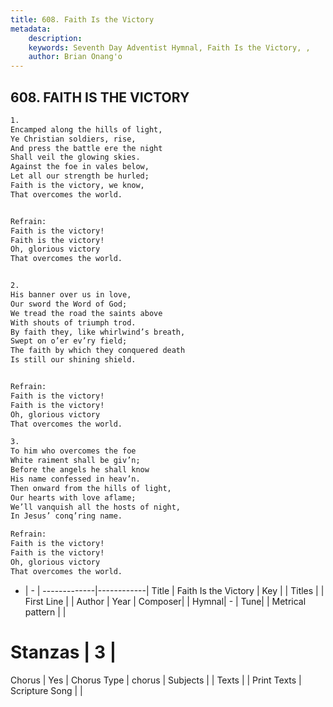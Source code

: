```yaml
---
title: 608. Faith Is the Victory
metadata:
    description: 
    keywords: Seventh Day Adventist Hymnal, Faith Is the Victory, , 
    author: Brian Onang'o
---
```



## 608. FAITH IS THE VICTORY

```txt
1.
Encamped along the hills of light,
Ye Christian soldiers, rise,
And press the battle ere the night
Shall veil the glowing skies.
Against the foe in vales below,
Let all our strength be hurled;
Faith is the victory, we know,
That overcomes the world.


Refrain:
Faith is the victory!
Faith is the victory!
Oh, glorious victory
That overcomes the world.


2.
His banner over us in love,
Our sword the Word of God;
We tread the road the saints above
With shouts of triumph trod.
By faith they, like whirlwind’s breath,
Swept on o’er ev’ry field;
The faith by which they conquered death
Is still our shining shield.


Refrain:
Faith is the victory!
Faith is the victory!
Oh, glorious victory
That overcomes the world.

3.
To him who overcomes the foe
White raiment shall be giv’n;
Before the angels he shall know
His name confessed in heav’n.
Then onward from the hills of light,
Our hearts with love aflame;
We’ll vanquish all the hosts of night,
In Jesus’ conq’ring name.

Refrain:
Faith is the victory!
Faith is the victory!
Oh, glorious victory
That overcomes the world.

```

- |   -  |
-------------|------------|
Title | Faith Is the Victory |
Key |  |
Titles |  |
First Line |  |
Author | 
Year | 
Composer|  |
Hymnal|  - |
Tune|  |
Metrical pattern | |
# Stanzas | 3 |
Chorus | Yes |
Chorus Type | chorus |
Subjects |  |
Texts |  |
Print Texts | 
Scripture Song |  |
  
